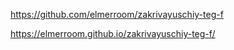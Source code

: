 https://github.com/elmerroom/zakrivayuschiy-teg-f

https://elmerroom.github.io/zakrivayuschiy-teg-f/